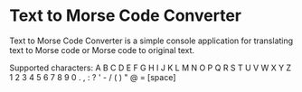 # Text to Morse Code Converter

Text to Morse Code Converter is a simple console application for translating text to Morse code or Morse code to original text.

Supported characters:  A  B  C  D  E  F  G  H  I  J  K  L  M  N  O  P  Q  R  S  T  U  V  W  X  Y  Z  1  2  3  4  5  6  7  8  9  0  .  ,  :  ?  '  -  /  (  )  "  @  =  [space] 
